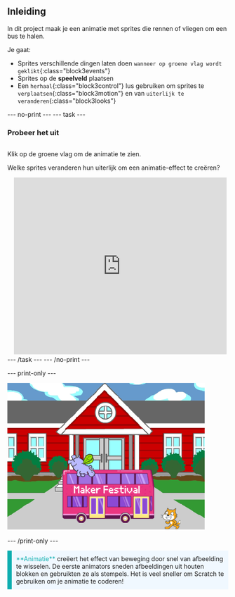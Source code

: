 ## Inleiding

In dit project maak je een animatie met sprites die rennen of vliegen om een bus te halen.

Je gaat:
+ Sprites verschillende dingen laten doen `wanneer op groene vlag wordt geklikt`{:class="block3events"}
+ Sprites op de **speelveld** plaatsen
+ Een `herhaal`{:class="block3control"} lus gebruiken om sprites te `verplaatsen`{:class="block3motion"} en van `uiterlijk te veranderen`{:class="block3looks"}

--- no-print --- --- task ---

### Probeer het uit
<div style="display: flex; flex-wrap: wrap">
<div style="flex-basis: 200px; flex-grow: 1">  

Klik op de groene vlag om de animatie te zien. 

Welke sprites veranderen hun uiterlijk om een animatie-effect te creëren?
</div>
<div class="scratch-preview" style="margin-left: 15px;">
  <iframe allowtransparency="true" width="485" height="402" src="https://scratch.mit.edu/projects/embed/486719199/?autostart=false" frameborder="0"></iframe>
</div>
</div>
--- /task --- --- /no-print ---

--- print-only ---

![Het voltooide project.](images/showcase_static.png)

--- /print-only ---

<p style="border-left: solid; border-width:10px; border-color: #0faeb0; background-color: aliceblue; padding: 10px;">
<span style="color: #0faeb0">**Animatie**</span> creëert het effect van beweging door snel van afbeelding te wisselen. De eerste animators sneden afbeeldingen uit houten blokken en gebruikten ze als stempels. Het is veel sneller om Scratch te gebruiken om je animatie te coderen!
</p>